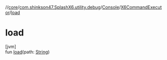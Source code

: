 //[core](../../../../index.md)/[com.shinkson47.SplashX6.utility.debug](../../index.md)/[Console](../index.md)/[X6CommandExecutor](index.md)/[load](load.md)

# load

[jvm]\
fun [load](load.md)(path: [String](https://kotlinlang.org/api/latest/jvm/stdlib/kotlin/-string/index.html))
